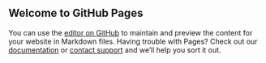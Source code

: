 ## Welcome to GitHub Pages

You can use the [editor on GitHub](https://github.com/AURORAONTOP/whythishappened/edit/main/README.md) to maintain and preview the content for your website in Markdown files.
Having trouble with Pages? Check out our [documentation](https://docs.github.com/categories/github-pages-basics/) or [contact support](https://support.github.com/contact) and we’ll help you sort it out.
